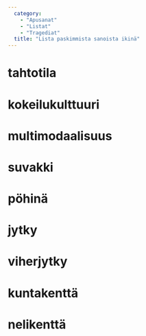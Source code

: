 ```yaml
---
  category: 
    - "Apusanat"
    - "Listat"
    - "Tragediat"
  title: "Lista paskimmista sanoista ikinä"
---
```

# tahtotila
# kokeilukulttuuri
# multimodaalisuus
# suvakki
# pöhinä
# jytky
# viherjytky
# kuntakenttä
# nelikenttä
